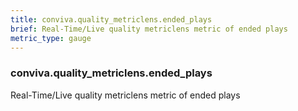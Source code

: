 ```yaml
---
title: conviva.quality_metriclens.ended_plays
brief: Real-Time/Live quality metriclens metric of ended plays
metric_type: gauge
---
```

### conviva.quality_metriclens.ended_plays

Real-Time/Live quality metriclens metric of ended plays